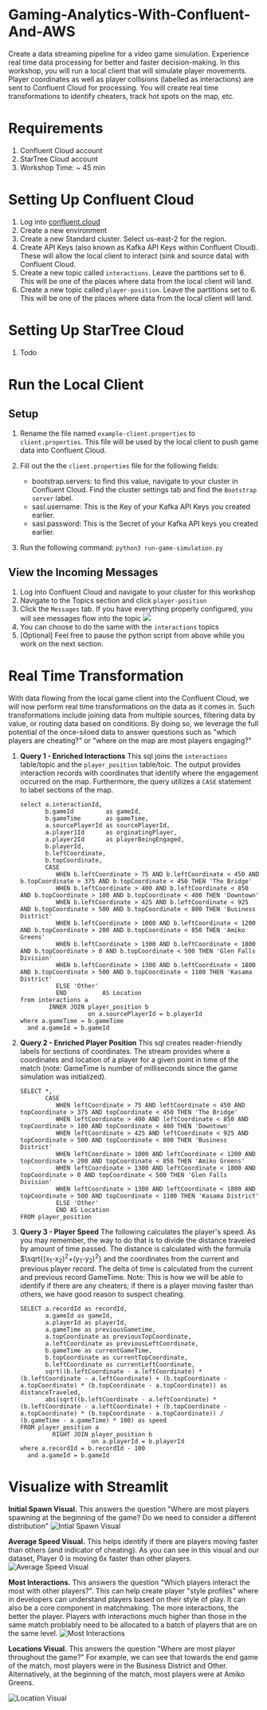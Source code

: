 # Gaming-Analytics-With-Confluent-And-AWS
Create a data streaming pipeline for a video game simulation. Experience real time data processing for better and faster decision-making. In this workshop, you will run a local client that will simulate player movements. Player coordinates as well as player collisions (labelled as interactions) are sent to Confluent Cloud for processing. You will create real time transformations to identify cheaters, track hot spots on the map, etc.

# Requirements
1. Confluent Cloud account
1. StarTree Cloud account
1. Workshop Time: ~ 45 min


# Setting Up Confluent Cloud
1. Log into [confluent.cloud](https://confluent.cloud)
2. Create a new environment
3. Create a new Standard cluster. Select us-east-2 for the region.
4. Create API Keys (also known as Kafka API Keys within Confluent Cloud). These will allow the local client to interact (sink and source data) with Confluent Cloud.
6. Create a new topic called `interactions`. Leave the partitions set to 6. This will be one of the places where data from the local client will land.
7. Create a new topic called `player-position`. Leave the partitions set to 6. This will be one of the places where data from the local client will land.

# Setting Up StarTree Cloud
1. Todo

# Run the Local Client
## Setup
1. Rename the file named `example-client.properties` to `client.properties`. This file will be used by the local client to push game data into Confluent Cloud.
1. Fill out the the `client.properties` file for the following fields:
    - bootstrap.servers: to find this value, navigate to your cluster in Confluent Cloud. Find the cluster settings tab and find the `Bootstrap server` label.
    - sasl.username: This is the Key of your Kafka API Keys you created earlier.
    - sasl.password: This is the Secret of your Kafka API keys you created earlier.

1. Run the following command: `python3 run-game-simulation.py`

## View the Incoming Messages
1. Log into Confluent Cloud and navigate to your cluster for this workshop
1. Navigate to the Topics section and click `player-position`
1. Click the `Messages` tab. If you have everything properly configured, you will see messages flow into the topic
![](assets/topic-throughput-check.png)
1. You can choose to do the same with the `interactions` topics
1. \[Optional\] Feel free to pause the python script from above while you work on the next section.

# Real Time Transformation
With data flowing from the local game client into the Confluent Cloud, we will now perform real time transformations on the data as it comes in. Such transformations include joining data from multiple sources, filtering data by value, or routing data based on conditions. By doing so, we leverage the full potential of the once-siloed data to answer questions such as "which players are cheating?" or "where on the map are most players engaging?"

1. **Query 1 - Enriched Interactions** This sql joins the `interactions` table/topic and the `player_position` table/toic. The output provides interaction records with coordinates that identify where the engagement occurred on the map. Furthermore, the query utilizes a `CASE` statement to label sections of the map.
   ```postgresql
   select a.interactionId,
          b.gameId         as gameId,
          b.gameTime       as gameTime,
          a.sourcePlayerId as sourcePlayerId,
          a.player1Id      as orginatingPlayer,
          a.player2Id      as playerBeingEngaged,
          b.playerId,
          b.leftCoordinate,
          b.topCoordinate,
          CASE
             WHEN b.leftCoordinate > 75 AND b.leftCoordinate < 450 AND b.topCoordinate > 375 AND b.topCoordinate < 450 THEN 'The Bridge'
             WHEN b.leftCoordinate > 400 AND b.leftCoordinate < 850 AND b.topCoordinate > 100 AND b.topCoordinate < 400 THEN 'Downtown'
             WHEN b.leftCoordinate > 425 AND b.leftCoordinate < 925 AND b.topCoordinate > 500 AND b.topCoordinate < 800 THEN 'Business District'
             WHEN b.leftCoordinate > 1000 AND b.leftCoordinate < 1200 AND b.topCoordinate > 200 AND b.topCoordinate < 850 THEN 'Amiko Greens'
             WHEN b.leftCoordinate > 1300 AND b.leftCoordinate < 1800 AND b.topCoordinate > 0 AND b.topCoordinate < 500 THEN 'Glen Falls Division'
             WHEN b.leftCoordinate > 1300 AND b.leftCoordinate < 1800 AND b.topCoordinate > 500 AND b.topCoordinate < 1100 THEN 'Kasama District'
             ELSE 'Other'
             END          AS Location
   from interactions a
           INNER JOIN player_position b
                      on a.sourcePlayerId = b.playerId
   where a.gameTime = b.gameTime
     and a.gameId = b.gameId
   ```
1. **Query 2 - Enriched Player Position** This sql creates reader-friendly labels for sections of coordinates. The stream provides where a coordinates and location of a player for a given point in time of the match (note: GameTime is number of milliseconds since the game simulation was initialized).
   ```postgresql
   SELECT *,
          CASE
             WHEN leftCoordinate > 75 AND leftCoordinate < 450 AND topCoordinate > 375 AND topCoordinate < 450 THEN 'The Bridge'
             WHEN leftCoordinate > 400 AND leftCoordinate < 850 AND topCoordinate > 100 AND topCoordinate < 400 THEN 'Downtown'
             WHEN leftCoordinate > 425 AND leftCoordinate < 925 AND topCoordinate > 500 AND topCoordinate < 800 THEN 'Business District'
             WHEN leftCoordinate > 1000 AND leftCoordinate < 1200 AND topCoordinate > 200 AND topCoordinate < 850 THEN 'Amiko Greens'
             WHEN leftCoordinate > 1300 AND leftCoordinate < 1800 AND topCoordinate > 0 AND topCoordinate < 500 THEN 'Glen Falls Division'
             WHEN leftCoordinate > 1300 AND leftCoordinate < 1800 AND topCoordinate > 500 AND topCoordinate < 1100 THEN 'Kasama District'
             ELSE 'Other'
             END AS Location
   FROM player_position
   ```
1. **Query 3 - Player Speed**   The following calculates the player's speed. As you may remember, the way to do that is to divide the distance traveled by amount of time passed. The distance is calculated with the formula $\sqrt{(x<sub>1</sub>-x<sub>2</sub>)<sup>2</sup>+(y<sub>1</sub>-y<sub>2</sub>)<sup>2</sup>} and the coordinates from the current and previous player record. The delta of time is calculated from the current and previous record GameTime. Note: This is how we will be able to identify if there are any cheaters; if there is a player moving faster than others, we have good reason to suspect cheating.
   ```postgresql
   SELECT a.recordId as recordId,
          a.gameId as gameId,
          a.playerId as playerId,
          a.gameTime as previousGametime,
          a.topCoordinate as previousTopCoordinate,
          a.leftCoordinate as previousLeftCoordinate,
          b.gameTime as currentGameTime,
          b.topCoordinate as currentTopCoordinate,
          b.leftCoordinate as currentLeftCoordinate,
          sqrt((b.leftCoordinate - a.leftCoordinate) * (b.leftCoordinate - a.leftCoordinate) + (b.topCoordinate - a.topCoordinate) * (b.topCoordinate - a.topCoordinate)) as distanceTraveled,
          abs(sqrt((b.leftCoordinate - a.leftCoordinate) * (b.leftCoordinate - a.leftCoordinate) + (b.topCoordinate - a.topCoordinate) * (b.topCoordinate - a.topCoordinate)) / (b.gameTime - a.gameTime) * 100) as speed
   FROM player_position a
            RIGHT JOIN player_position b
                       on a.playerId = b.playerId
   where a.recordId = b.recordId - 100
     and a.gameId = b.gameId
   ```

# Visualize with Streamlit

**Initial Spawn Visual.** This answers the question "Where are most players spawning at the beginning of the game? Do we need to consider a different distribution"
![Intial Spawn Visual](assets/initial-spawn.png)

**Average Speed Visual.** This helps identify if there are players moving faster than others (and indicator of cheating). As you can see in this visual and our dataset, Player 0 is moving 6x faster than other players.
![Average Speed Visual](assets/average-speed.png)

**Most Interactions.** This answers the question "Which players interact the most with other players?". This can help create player "style profiles" where in developers can understand players based on their style of play. It can also be a core component in matchmaking. The more interactions, the better the player. Players with interactions much higher than those in the same match problably need to be allocated to a batch of players that are on the same level.
![Most Interactions](assets/most-ineractions.png)

**Locations Visual.** This answers the question "Where are most player throughout the game?" For example, we can see that towards the end game of the match, most players were in the Business District and Other. Alternatively, at the beginning of the match, most players were at Amiko Greens.

![Location Visual](assets/player-time-by-location.png)
    
